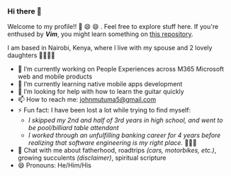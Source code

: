 ### Hi there 👋 

Welcome to my profile!! 👯 😄 😄 . Feel free to explore stuff here. If you're enthused by **_Vim_**, you might learn something on [this repository](https://github.com/johnmutuma5/vim-editor).

I am based in Nairobi, Kenya, where I live with my spouse and 2 lovely daughters 👨‍👩‍👧‍👧

- 🔭  I’m currently working on People Experiences across M365 Microsoft web and mobile products
- 🌱  I’m currently learning native mobile apps development
- 🤔  I’m looking for help with how to learn the guitar quickly
- 📫  How to reach me: johnmutuma5@gmail.com
- ⚡   Fun fact: I have been lost a lot while trying to find myself:
  -  _I skipped my 2nd and half of 3rd years in high school, and went to be pool/billiard table attendant_
  -  _I worked through an unfulfilling banking career for 4 years before realizing that software engineering is my right place._ 👨🏽‍💻 
- 💬  Chat with me about fatherhood, roadtrips _(cars, motorbikes, etc.)_, growing succulents _(disclaimer)_, spiritual scripture
- 😄  Pronouns: He/Him/His




<!--
**johnmutuma5/johnmutuma5** is a ✨ _special_ ✨ repository because its `README.md` (this file) appears on your GitHub profile.

Here are some ideas to get you started:

- 🔭 I’m currently working on ...
- 🌱 I’m currently learning ...
- 👯 I’m looking to collaborate on ...
- 🤔 I’m looking for help with ...
- 💬 Ask me about ...
- 📫 How to reach me: ...
- 😄 Pronouns: ...
- ⚡ Fun fact: ...
-->
